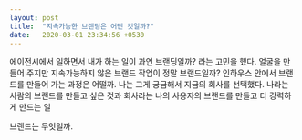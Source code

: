 ```yaml
---
layout: post
title:  "지속가능한 브랜딩은 어떤 것일까?"
date:   2020-03-01 23:34:56 +0530
---
```



에이전시에서 일하면서 내가 하는 일이 과연 브랜딩일까? 라는 고민을 했다. 얼굴을 만들어 주지만 지속가능하지 않은 브랜드 작업이 정말 브랜드일까?
인하우스 안에서 브랜드를 만들어 가는 과정은 어떨까.
나는 그게 궁금해서 지금의 회사를 선택했다. 
나라는 사람의 브랜드를 만들고 싶은 것과
회사라는 나의 사용자의 브랜드를 만들고 더 강력하게 만드는 일 

브랜드는 무엇일까.
